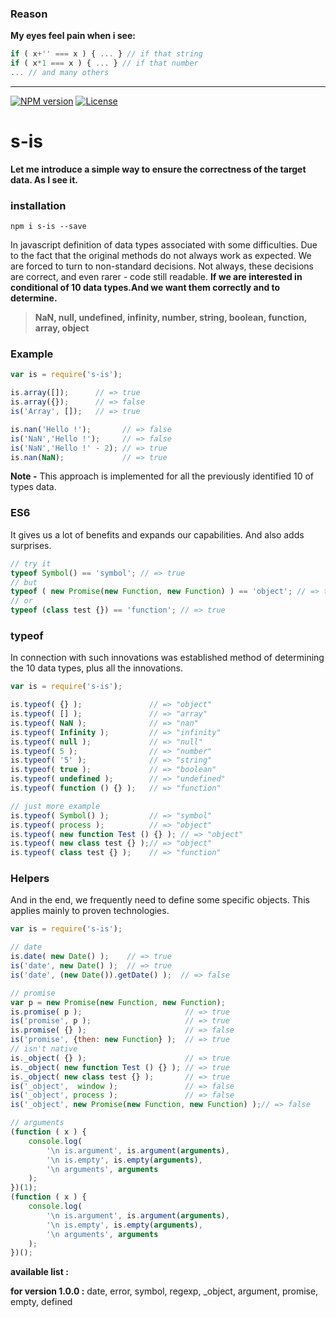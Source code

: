 
### Reason

**My eyes feel pain when i see:**

```javascript
if ( x+'' === x ) { ... } // if that string
if ( x*1 === x ) { ... } // if that number
... // and many others
```
---------------
[![NPM version][npm-image]][npm-url]
[![License][license-image]][license-url]

# s-is

**Let me introduce a simple way to ensure the correctness of the target data. As I see it.**

### installation
```shell
npm i s-is --save
```

In javascript definition of data types associated with some difficulties. Due to the fact that the original methods do not always work as expected. We are forced to turn to non-standard decisions. Not always, these decisions are correct, and even rarer - code still readable.
**If we are interested in conditional of 10 data types.And we want them correctly and to determine.**


>**NaN, null, undefined, infinity, number, string, boolean, function, array, object**

### Example

```javascript
var is = require('s-is');

is.array([]);      // => true
is.array({});      // => false
is('Array', []);   // => true

is.nan('Hello !');       // => false
is('NaN','Hello !');     // => false
is('NaN','Hello !' - 2); // => true
is.nan(NaN);             // => true 
```
**Note -** This approach is implemented for all the previously identified 10 of types data.

### ES6

It gives us a lot of benefits and expands our capabilities. And also adds surprises.
```javascript
// try it
typeof Symbol() == 'symbol'; // => true
// but
typeof ( new Promise(new Function, new Function) ) == 'object'; // => true
// or
typeof (class test {}) == 'function'; // => true
```

### typeof

In connection with such innovations was established method of determining the 10 data types, plus all the innovations.

```javascript
var is = require('s-is');

is.typeof( {} );               // => "object" 
is.typeof( [] );               // => "array" 
is.typeof( NaN );              // => "nan"
is.typeof( Infinity );         // => "infinity"
is.typeof( null );             // => "null" 
is.typeof( 5 );                // => "number"
is.typeof( '5' );              // => "string"
is.typeof( true );             // => "boolean"
is.typeof( undefined );        // => "undefined"
is.typeof( function () {} );   // => "function"

// just more example
is.typeof( Symbol() );         // => "symbol"
is.typeof( process );          // => "object"
is.typeof( new function Test () {} ); // => "object" 
is.typeof( new class test {} );// => "object"
is.typeof( class test {} );    // => "function"
```

### Helpers

And in the end, we frequently need to define some specific objects. This applies mainly to proven technologies.

```javascript
var is = require('s-is');

// date
is.date( new Date() );    // => true
is('date', new Date() );  // => true
is('date', (new Date()).getDate() );  // => false

// promise
var p = new Promise(new Function, new Function);
is.promise( p );                       // => true
is('promise', p );                     // => true
is.promise( {} );                      // => false
is('promise', {then: new Function} );  // => true
// isn't native
is._object( {} );                      // => true
is._object( new function Test () {} ); // => true
is._object( new class test {} );       // => true
is('_object',  window );               // => false
is('_object', process );               // => false
is('_object', new Promise(new Function, new Function) );// => false

// arguments
(function ( x ) {
    console.log(
        '\n is.argument', is.argument(arguments),
        '\n is.empty', is.empty(arguments),
        '\n arguments', arguments
    );
})(1);
(function ( x ) {
    console.log(
        '\n is.argument', is.argument(arguments),
        '\n is.empty', is.empty(arguments),
        '\n arguments', arguments
    );
})();
```

**available list :**

**for version 1.0.0 :**
	date, error, symbol, regexp, _object, argument, promise, empty, defined



[npm-image]: https://badge.fury.io/js/s-is.svg
[npm-url]: https://npmjs.org/package/s-is
[license-image]: http://img.shields.io/npm/l/s-is.svg
[license-url]: LICENSE